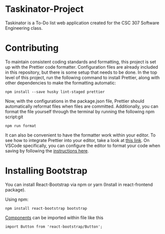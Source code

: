 # Taskinator-Project

Taskinator is a To-Do list web application created for the CSC 307 Software Engineering class.

# Contributing

To maintain consistent coding standards and formatting, this project is set up with the
Prettier code formatter. Configuration files are already included in this repository, but there
is some setup that needs to be done. In the top level of this project, run the following command
to install Prettier, along with other dependencies to make the formatting automatic:

`npm install --save husky lint-staged prettier`

Now, with the configurations in the package.json file, Prettier should automatically reformat files
when files are committed. Additionally, you can format the file yourself through the terminal by
running the following npm script:git

`npm run format`

It can also be convenient to have the formatter work within your editor. To see how to integrate
Prettier into your editor, take a look at [this link](https://prettier.io/docs/en/editors.html).
On VSCode specifically, you can configure the editor to format your code when saving by following
the [instructions here](https://blog.yogeshchavan.dev/automatically-format-code-on-file-save-in-visual-studio-code-using-prettier).

# Installing Bootstrap
You can install React-Bootstrap via npm or yarn (Install in react-frontend package).

Using npm:

`npm install react-bootstrap bootstrap`

[Components](https://react-bootstrap.netlify.app/docs/components/accordion) can be imported within file like this

`import Button from 'react-bootstrap/Button';`
